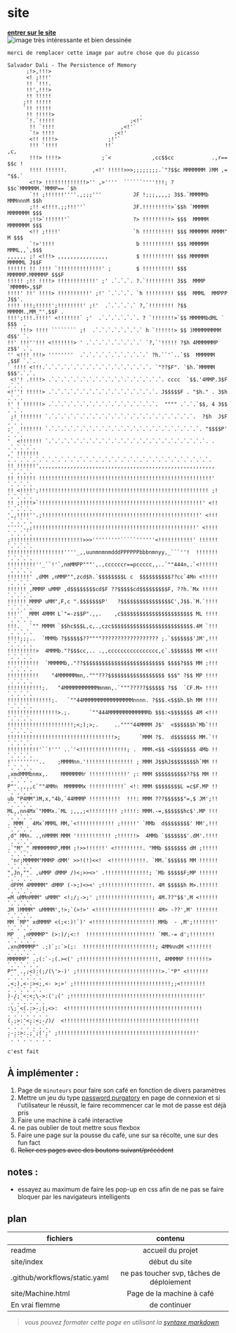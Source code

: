 # site  

**[entrer sur le site](site/index.html)**  
![image très intéressante et bien dessinée](site/ressources/favicon/android-icon-192x192.png "titre")  
```
merci de remplacer cette image par autre chose que du picasso
```
```plaintext  
Salvador Dali - The Persistence of Memory
      ;!>,!!!>
      <! ;!!!'
      !! `!!!.
      !!',!!!>
      !! !!!!!
     ;!! !!!!!
     `!! !!!!!
      !! !!!!!>                           .
      `!.`!!!!!                        ;<!'
       !! `!!!!                     ,<!'`
       `!> !!!!                   ;<!'
       <!! !!!!>                ;!'`
       !!! `!!!!               !!`                                    ,c,
       !!!> !!!!>             ;`<             ,cc$$cc            .,r== $$c !
       !!!! !!!!!!.        ,<!' !!!!!>>>;;;;;;;;.`"?$$c MMMMMMM )MM ,= "$$.`
       <!!> !!!!!!!!!!!!!>'' ,>''''  ``````''''!!!; ?$$c`MMMMMM.`MMMP== `$h
       `!! ;!!!!!!''''.,;;;'''          JF !;;;,,,,; 3$$.`MMMMMb MMMnnnM $$h
       ;!! <!!!!.;;!!!''`               JF.!!!!!!!!!>`$$h `MMMMM MMMMMMM $$$
       ;!!>`!!!!!!'`                    ?> !!!!!!!!!> $$$  MMMMM MMMMMMM $$$
       <!! ;!!!!'                       `h !!!!!!!!!! $$$ MMMMMM MMMM" M $$$
       `!>'!!!!                          b !!!!!!!!!! $$$ MMMMMM MMML,,`,$$$
,,,,,, ;! <!!!> ,,,,,,,,,,,,,,,,         $ !!!!!!!!!! $$$ MMMMMM MMMMML J$$F
!!!!!! !! !!!! `!!!!!!!!!!!!!!' ;        $ !!!!!!!!!! $$$ MMMMMP.MMMMMP $$$F
!!!!! ;!! !!!!> !!!!!!!!!!!!' ;' .`.`.`. ?.`!!!!!!!!! 3$$  MMMP `MMMMM>,$$P
!!!!' !!' !!!!> !!!!!!!!!!' ;!' `.`.`.`. `h !!!!!!!!! $$$  MMML  MMPPP J$$'.
!!!! !!!;!!!!!';!!!!!!!!' ;!'  .`.`.`.`.` ?,`!!!!!!!! ?$$ MMMMM.,MM_"',$$F .
!!!';!!!.!!!!' <!!!!!!!` ;'  .`.`.`.`.`.`. ? `!!!!!!!>`$$ MMMMMbdML ` $$$  .
``` !!!> !!!! ```````` ;!  .`.`.`.`.`.`.`.` h `!!!!!!> $$ )MMMMMMMMM d$$' `.
!!' !!!''!!! <!!!!!!!> ' .`.`.`.`.`.`.`.`.` `?,`'!!!!! ?$h 4MMMMMMP z$$' .`.
'' <!!! !!!> ''''''''  .`.`.`.`.`.`.`.`.`.`.` ?h.``'`..`$$  MMMMMM ,$$F `.`.
` !!!! <!!!.`.`.`.`.`.`.`.`.`.`.`.`.`.`.`.`.`. `"??$F". `$h.`MMMMM $$$'.`.`.
 <!'! .!!!!> .`.`.`.`.`.`.`.`.`.`.`.`.`.`.`.`.`.`. cccc  `$$.'4MMP.3$F .`.`.
<!''! !!!!!> .`.`.`.`.`.`.`.`.`.`.`.`.`.`.`.`.`. J$$$$$F . "$h." . 3$h .`.`.
!' ! !!!!!!> .`.`.`.`.`.`.`.`.`.`.`.`.`.`.`.`.`.  """" .`.`.`$$, 4 3$$ .`.`.
 ;! !!!!!!! `.`.`.`.`.`.`.`.`.`.`.`.`.`.`.`.`.`.`.`.`.`.`.`.  ?$h  J$F .`.`.
;'  !!!!!!! `.`.`.`.`.`.`.`.`.`.`.`.`.`.`.`.`.`.`.`.`.`.`.`.`. "$$$$P' .`.`.
'  <!!!!!!! `.`.`.`.`.`.`.`.`.`.`.`.`.`.`.`.`.`.`.`.`.`.`.`.`.`. . .`.`.`.`.
,' !!!!!!! .`.`.`.`.`.`.`.`.`.`.`.`.`.`.`.`.`.`.`.`.`.`.`.`.`.`.`.`.`.`.`.`.
!! !!!!!!',,,,,,,,,,,,,,,,,,,,,,,,,,,,,,,,,,,,,,,,,,,,,,,,,,,,,,,,  `.`.`.`.
!! !!!!!! !!!!!!!!!!!!!!!!!!!!!!!!!!!!!!!!!!!!!!!!!!!!!!!!!!!!!!!'  `.`.`.`.
!! <!!!!';!!!!!!!!!!!!!!!!!!!!!!!!!!!!!!!!!!!!!!!!!!!!!!!!!!!!!! ;! `.`.`.`.
!! ;!!!!>`!!!!!!!!!!!!!!!!!!!!!!!!!!!!!!!!!!!!!!!!!!!!!!!!!!!!' <!! `.`.`.`.
',,!!!!''.;!!!!!!!!!!!!!!!!!!!!!!!!!!!!!!!!!!!!!!!!!!!!!!!!!!' <!!! `.`.`.`.
'''''.,;!!!!!!!!!!!!!!!!!!!!!!!!!!!!!!!!!!!!!!!!!!!!!!!!!!!!' <!!!! `.`.`.`.
;!!!!!!!!!!!!!!!!!!!!!!!>>>'''''''''`````''''''<!!!!!!!!!!!' !!!!!! `.`.`.`.
!!!!!!!!!!!!!!!!!!''''_,,uunmnmnmdddPPPPPPbbbnmnyy,_```''!  !!!!!!! `.`.`.`.
!!!!!!!!!''_``!'`,nmMMPP"""',.,ccccccr==pccccc,,..`""444n,.`<!!!!!! `.`.`.`.
!!!!!!!' ,dMM ,nMMP"",zcd$h.`$$$$$$$$L c  $$$$$$$$$$??cc`4Mn <!!!!! `.`.`.`.
!!!!!! ,MMMP uMMP ,d$$$$$$$$cd$F ??$$$$$cd$$$$$$$$$F, ??h.`Mx !!!!! `.`.`.`.
!!!!!! MMMP uMM",F,c ".$$$$$$$P'   ?$$$$$$$$$$$$$$$$C',J$$.`M.`!!!! `.`.`.`.
!!!'`  MMM 4MMM L`"=-z$$P".,,.    ,c$$$$$$$$$$$$$$$$$$$$$$$ ML !!!! `.`.`.`.
!!!.   `"" MMMM `$$hc$$$L,c,.,czc$$$$$$$$$$$$$$$$$$$$$$$$$$.4M `!!! `.`.`.`.
!!!!;;;..  `MMMb ?$$$$$$??""""?????????????????? ;.`$$$$$$$'JM',!!! `.`.`.`.
!!!!!!!!!>  4MMMb."?$$$cc,.. .,,cccccccccccccccc,c`.$$$$$$$ MM <!!! `.`.`.`.
!!!!!!!!!!  `MMMMMb,."??$$$$$$$$$$$$$$$$$$$$$$$$$$ $$$$?$$$ MM ;!!! `.`.`.`.
!!!!!!!!!!    "4MMMMMMmn,."""???$$$$$$$$$$$$$$$$$$ $$$" ?$$ MP !!!! `.`.`.`.
!!!!!!!!!!!;.   "4MMMMMMMMMMMmnmn,.`"""?????$$$$$$ ?$$  `CF.M> !!!! `.`.`.`.
!!!!!!!!!!!!!!;.   `""44MMMMMMMMMMMMMMMMnnnn. ?$$$.<$$$h.$h MM !!!! `.`.`.`.
!!!!!!!!!!!!!!!!>.;.      `""444MMMMMMMMMMMMMb $$$:<$$$$$$$ 4M <!!! `.`.`.`.
!!!!!!!!!!!!!!!!!!!!!;<;);>;.     ..""""44MMMM J$'  <$$$$$$h`Mb`!!! `.`.`.`.
!!!!!!!!!!!!!!!!!!!!!!!!!!!!!!!!!!>;      `MMM ?$.  d$$$$$$$ MM.`!! `.`.`.`.
!!!!!!!!!!'``!''' ..`'<!!!!!!!!!!!!!!!; .  MMM.<$$ <$$$$$$$$ 4Mb !! `.`.`.`.
!'''''''''..    ;MMMMnn.'!!!!!!!!!!!!!!! ; MMM J$$hJ$$$$$$$$h`MM !! `.`.`.`.
,xmdMMMbnmx,.    MMMMMMMr !!!!!!!!!!!!' ;: MMM $$$$$$$$$$??$$ MM !! `.`.`.`.
P"'.,,,,c`""4MMn  MMMMMMx !!!!!!!!!!!` <!: MMM $$$$$$$$L =c$F.MP !! `.`.`.`.
ub "P4MM")M,x,"4b,`44MMMP !!!!!!!!!!  !!!: MMM ???$$$$$$"=,$ JM';!! `.`.`.`.
ML,,nn4Mx`"MMMx.`ML ;,,,;<!!!!!!!!! ;!!!!: MMM.-=,$$$$$$hc$'.MP !!! `.`.`.`.
. MMM   4Mx`MMML MM,`<!!!!!!!!!!!! ;!!!!!' `MMb  d$$$$$$$$' MM',!!! `.`.`.`.
,d" MMn. .,nMMMM MMM '!!!!!!!!!!! ;!!!!!!>  4MMb `$$$$$$$'.dM'.!!!! `.`.`.`.
.`"M"_" MMMMMMMP,MMM ;!>>!!!!!!' <!!!!!!!!!. "MMb $$$$$$$ dM ;!!!!! `.`.`.`.
 'nr;MMMMM"MMMP dMM' >>!(!)<<!  <!!!!!!!!!!!. `MM.`$$$$$$ MM !!!!!! `.`.`.`.
",Jn,"". ,uMMP dMMP /)<;>><>' .!!!!!!!!!!!!!!; `Mb $$$$$F;MP !!!!!! `.`.`.`.
 dPPM 4MMMMM" dMMP (->;)<><' ;!!!!!!!!!!!!!!!!. 4M $$$$$h M>.!!!!!! `.`.`.`.
=M uMMnMMM" uMMM" <!;/;->;' ;!!!!!!!!!!!!!!!!!; 4M.??"$$',M <!!!!!! `.`.`.`.
JM )MMMM" uMMMM',!>;`(>!>' <!!!!!!!!!!!!!!!!!!! 4M> -??',M' !!!!!!! `.`.`.`.
MM `MP" xdMMMP <(;<:)!`)' <!!!!!!!!!!!!!!!!!!!! MMb  - ,M';!!!!!!!' `.`.`.`.
MP   ,nMMMMP" (>:)/;<:!  !!!!!!!!!!!!!!!!!!!!!! `MM.-= d';!!!!!!!! .`.`.`.`.
,xndMMMMP" .;)`;:`>(;:  !!!!!!!!!!!!!!!!!!!!!!!; 4MMnndM <!!!!!!!  .`.`.`.`.
MMMMMP" .;(:`-;(.><(' ;!!!!!!!!!!!!!!!!!!!!!!!!!, 4MMMMP !!!!!!!> `.`.`.`.`.
P"" .,;<):(;/(\'>-)' ;!!!!!!!!!!!!!!!!!!!!!!!!!!!>.`"P" <!!!!!!! .`.`.`.`.`.
,<;),<-:><;,<- >;>' ;!!!!!!!!!!!!!!!!!!!!!!!!!!!!!!!;;<!!!!!!!!  .`.`.`.`.`.
)-/;`<:<;\->:(';(' ;!!!!!!!!!!!!!!!!!!!!!!!!!!!!!!!!!!!!!!!!!!' `.`.`.`.`.`.
:\;`<(.:>-;(;<>:  <!!!!!!!!!!!!!!!!!!!!!!!!!!!!!!!!!!!!!!!!!!! .`.`.`.`.`.`.
(.;>:'<;:<;-/)/  <!!!!!!!!!!!!!!!!!!!!!!!!!!!!!!!!!!!!!!!!!!!  .`.`.`.`.`.`.
;-;:>:.;`;(';' ;!!!!!!!!!!!!!!!!!!!!!!!!!!!!!!!!!!!!!!!!!!!!' `.`.`.`.`.`.`.
```
```
c'est fait
```
## À implémenter : 
1. Page de `minuteurs` pour faire son café en fonction de divers paramètres  
2. Mettre un jeu du type [password purgatory](https://password-purgatory.pages.dev/) en page de connexion et si l'utilisateur le réussit, le faire recommencer car le mot de passe est déjà pris  
3. Faire une machine à café interactive  
4. ne pas oublier de tout mettre sous flexbox  
5. Faire une page sur la pousse du café, une sur sa récolte, une sur des fun fact  
6. ~~Relier ces pages avec des boutons suivant/précédent~~

  
## notes :
* essayez au maximum de faire les pop-up en css afin de ne pas se faire bloquer par les navigateurs intelligents

## plan  

| fichiers  | contenu |
| ------------- |:-------------:|
| readme     | accueil du projet     |
| site/index      | début du site     |
| .github/workflows/static.yaml      | ne pas toucher svp, tâches de déploiement     |
| site/Machine.html | Page de la machine à café |
| En vrai flemme | de continuer |


>_vous pouvez formater cette page en utilisant la [syntaxe markdown](https://markdownlivepreview.com/)_
